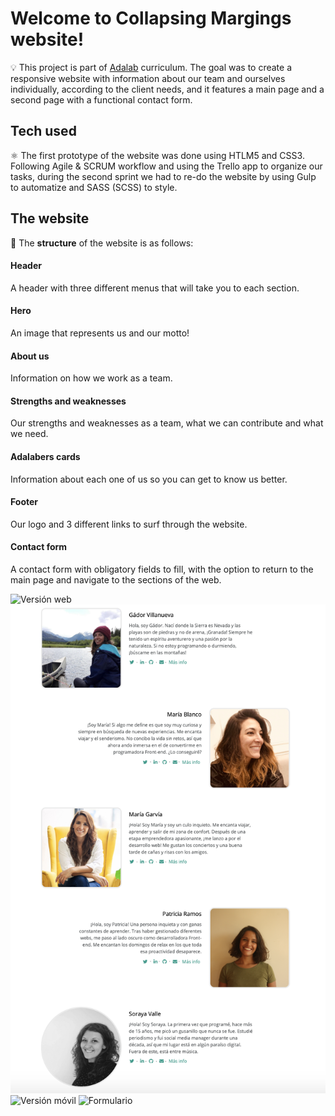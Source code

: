 # Welcome to Collapsing Margings website! # 


:bulb: This project is part of [Adalab](https://adalab.es) curriculum. The goal was to create a responsive website with information about our team and ourselves individually, according to the client needs, and it features a main page and a second page with a functional contact form.

## Tech used

:atom_symbol: The first prototype of the website was done using HTLM5 and CSS3. Following Agile & SCRUM workflow and using the Trello app to organize our tasks, during the second sprint we had to re-do the website by using Gulp to automatize and SASS (SCSS) to style.

## The website

:speech_balloon: The **structure** of the website is as follows:

#### Header

A header with three different menus that will take you to each section.

#### Hero

An image that represents us and our motto!

#### About us

Information on how we work as a team.

#### Strengths and weaknesses 

Our strengths and weaknesses as a team, what we can contribute and what we need.

#### Adalabers cards

Information about each one of us so you can get to know us better.

#### Footer
	
Our logo and 3 different links to surf through the website.

#### Contact form
A contact form with obligatory fields to fill, with the option to return to the main page and navigate to the sections of the web.



![Versión web](https://github.com/Adalab/project-promo-i-module-1-team-3-afternoon-final/blob/master/docs/assets/images/versionweb.png)
![Versión web perfiles](https://github.com/sorayav/project-promo-i-module-1-team-3-afternoon-final/blob/master/docs/assets/images/profiles.png)
![Versión móvil](https://github.com/Adalab/project-promo-i-module-1-team-3-afternoon-final/blob/master/docs/assets/images/versionmobile.png)
![Formulario](https://github.com/Adalab/project-promo-i-module-1-team-3-afternoon-final/blob/master/_src/assets/images/formfinal.png)
